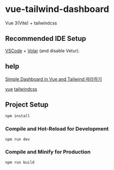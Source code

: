 # vue-tailwind-dashboard

Vue 3(Vite) + tailwindcss

## Recommended IDE Setup

[VSCode](https://code.visualstudio.com/) + [Volar](https://marketplace.visualstudio.com/items?itemName=Vue.volar) (and disable Vetur).

## help

[Simple Dashboard in Vue and Tailwind 따라하기](https://youtu.be/P2hwV3MQ-wE?si=ZMGvJmd1glNUD94y)

[vue](https://vuejs.org/guide/quick-start.html)
[tailwindcss](https://tailwindcss.com/docs/installation)

## Project Setup

```sh
npm install
```

### Compile and Hot-Reload for Development

```sh
npm run dev
```

### Compile and Minify for Production

```sh
npm run build
```

